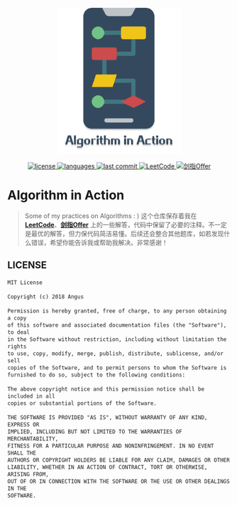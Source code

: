 <p align="center">
    <a href="#">
		<img src="assets/Algorithm-in-Action-logo.png" width="280" alt="Algorithm in Action">
    </a>
</p>
<p align="center">
    <a href="./LICENSE">
		<img src="https://img.shields.io/github/license/Angus-Liu/Algorithm-in-Action.svg?style=popout-square" alt="license">
    </a>
    <a href="https://github.com/Angus-Liu/Algorithm-in-Action/search?l=java">
    	<img src="https://img.shields.io/github/languages/top/Angus-Liu/Algorithm-in-Action.svg?style=popout-square" alt="languages">
    </a>
    <a href="https://github.com/Angus-Liu/Algorithm-in-Action/commits">
    	<img src="https://img.shields.io/github/last-commit/Angus-Liu/Algorithm-in-Action.svg?style=popout-square" alt="last commit">
    </a>
	<a href="./LeetCode">
		<img src="https://img.shields.io/badge/LeetCode-220/971-FDA116.svg?style=popout-square" alt="LeetCode">
	</a>
	<a href="./JianZhiOffer">
		<img src="https://img.shields.io/badge/剑指Offer-40/66-ff5959.svg?style=popout-square" alt="剑指Offer">
	</a>
</p>


# Algorithm in Action

> Some of my practices on Algorithms : ) 这个仓库保存着我在 [**LeetCode**](./LeetCode)、[**剑指Offer**](./JianZhiOffer) 上的一些解答，代码中保留了必要的注释。不一定是最优的解答，但力保代码简洁易懂。后续还会整合其他题库，如若发现什么错误，希望你能告诉我或帮助我解决。非常感谢！


## LICENSE

```
MIT License

Copyright (c) 2018 Angus

Permission is hereby granted, free of charge, to any person obtaining a copy
of this software and associated documentation files (the "Software"), to deal
in the Software without restriction, including without limitation the rights
to use, copy, modify, merge, publish, distribute, sublicense, and/or sell
copies of the Software, and to permit persons to whom the Software is
furnished to do so, subject to the following conditions:

The above copyright notice and this permission notice shall be included in all
copies or substantial portions of the Software.

THE SOFTWARE IS PROVIDED "AS IS", WITHOUT WARRANTY OF ANY KIND, EXPRESS OR
IMPLIED, INCLUDING BUT NOT LIMITED TO THE WARRANTIES OF MERCHANTABILITY,
FITNESS FOR A PARTICULAR PURPOSE AND NONINFRINGEMENT. IN NO EVENT SHALL THE
AUTHORS OR COPYRIGHT HOLDERS BE LIABLE FOR ANY CLAIM, DAMAGES OR OTHER
LIABILITY, WHETHER IN AN ACTION OF CONTRACT, TORT OR OTHERWISE, ARISING FROM,
OUT OF OR IN CONNECTION WITH THE SOFTWARE OR THE USE OR OTHER DEALINGS IN THE
SOFTWARE.
```